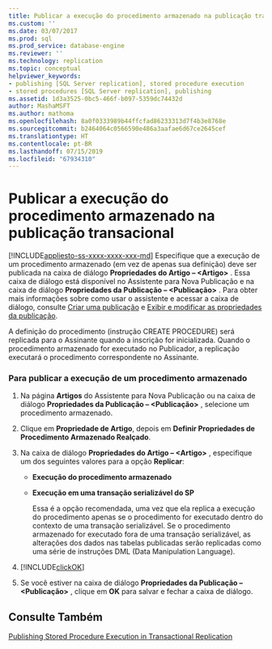 ```yaml
---
title: Publicar a execução do procedimento armazenado na publicação transacional | Microsoft Docs
ms.custom: ''
ms.date: 03/07/2017
ms.prod: sql
ms.prod_service: database-engine
ms.reviewer: ''
ms.technology: replication
ms.topic: conceptual
helpviewer_keywords:
- publishing [SQL Server replication], stored procedure execution
- stored procedures [SQL Server replication], publishing
ms.assetid: 1d3a3525-0bc5-466f-b097-5359dc74432d
author: MashaMSFT
ms.author: mathoma
ms.openlocfilehash: 8a0f0333989b44ffcfad86233313d7f4b3e8768e
ms.sourcegitcommit: b2464064c0566590e486a3aafae6d67ce2645cef
ms.translationtype: HT
ms.contentlocale: pt-BR
ms.lasthandoff: 07/15/2019
ms.locfileid: "67934310"
---
```

# <a name="publish-execution-of-stored-procedure-in-transactional-publication"></a>Publicar a execução do procedimento armazenado na publicação transacional
[!INCLUDE[appliesto-ss-xxxx-xxxx-xxx-md](../../../includes/appliesto-ss-xxxx-xxxx-xxx-md.md)]
  Especifique que a execução de um procedimento armazenado (em vez de apenas sua definição) deve ser publicada na caixa de diálogo **Propriedades do Artigo – \<Artigo>** . Essa caixa de diálogo está disponível no Assistente para Nova Publicação e na caixa de diálogo **Propriedades da Publicação – \<Publicação>** . Para obter mais informações sobre como usar o assistente e acessar a caixa de diálogo, consulte [Criar uma publicação](../../../relational-databases/replication/publish/create-a-publication.md) e [Exibir e modificar as propriedades da publicação](../../../relational-databases/replication/publish/view-and-modify-publication-properties.md).  
  
 A definição do procedimento (instrução CREATE PROCEDURE) será replicada para o Assinante quando a inscrição for inicializada. Quando o procedimento armazenado for executado no Publicador, a replicação executará o procedimento correspondente no Assinante.  
  
### <a name="to-publish-the-execution-of-a-stored-procedure"></a>Para publicar a execução de um procedimento armazenado  
  
1.  Na página **Artigos** do Assistente para Nova Publicação ou na caixa de diálogo **Propriedades da Publicação – \<Publicação>** , selecione um procedimento armazenado.  
  
2.  Clique em **Propriedade de Artigo**, depois em **Definir Propriedades de Procedimento Armazenado Realçado**.  
  
3.  Na caixa de diálogo **Propriedades do Artigo – \<Artigo>** , especifique um dos seguintes valores para a opção **Replicar**:  
  
    -   **Execução do procedimento armazenado**  
  
    -   **Execução em uma transação serializável do SP**  
  
         Essa é a opção recomendada, uma vez que ela replica a execução do procedimento apenas se o procedimento for executado dentro do contexto de uma transação serializável. Se o procedimento armazenado for executado fora de uma transação serializável, as alterações dos dados nas tabelas publicadas serão replicadas como uma série de instruções DML (Data Manipulation Language).  
  
4.  [!INCLUDE[clickOK](../../../includes/clickok-md.md)]  
  
5.  Se você estiver na caixa de diálogo **Propriedades da Publicação – \<Publicação>** , clique em **OK** para salvar e fechar a caixa de diálogo.  
  
## <a name="see-also"></a>Consulte Também  
 [Publishing Stored Procedure Execution in Transactional Replication](../../../relational-databases/replication/transactional/publishing-stored-procedure-execution-in-transactional-replication.md)  
  
  
